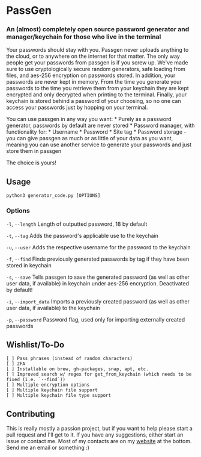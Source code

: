 # PassGen
### An (almost) completely open source password generator and manager/keychain for those who live in the terminal

Your passwords should stay with you. Passgen never uploads anything to the cloud, or to anywhere on the internet for that matter. The only way people get your passwords from passgen is if you screw up.
We've made sure to use cryptologically secure random generators, safe loading from files, and aes-256 encryption on passwords stored.
In addition, your passwords are never kept in memory. From the time you generate your passwords to the time you retrieve them from your keychain they are kept encrypted and only decrypted when printing to the terminal.
Finally, your keychain is stored behind a password of your choosing, so no one can access your passwords just by hopping on your terminal.

You can use passgen in any way you want:
	* Purely as a password generator, passwords by default are never stored
	* Password manager, with functionality for:
		* Username
		* Password
		* Site tag
	* Password storage - you can give passgen as much or as little of your data as you want, meaning you can use another service to generate your passwords and just store them in passgen

The choice is yours!

## Usage
`python3 generator_code.py [OPTIONS]`

### Options
`-l`, `--length`
Length of outputted password, 18 by default

`-t`, `--tag`
Adds the password's applicable use to the keychain

`-u`, `--user`
Adds the respective username for the password to the keychain

`-f`, `--find`
Finds previously generated passwords by tag if they have been stored in keychain

`-s`, `--save`
Tells passgen to save the generated password (as well as other user data, if available) in keychain under aes-256 encryption. Deactivated by default!

`-i`, `--import_data`
Imports a previously created password (as well as other user data, if available) to the keychain

`-p`, `--password`
Password flag, used only for importing externally created passwords

## Wishlist/To-Do
	[ ] Pass phrases (instead of random characters)
	[ ] 2FA
    [ ] Installable on brew, gh-packages, snap, apt, etc.
    [ ] Improved search w/ regex for get_from_keychain (which needs to be fixed (i.e. `--find`))
    [ ] Multiple encryption options
    [ ] Multiple keychain file support
    [ ] Multiple keychain file type support

## Contributing
This is really mostly a passion project, but if you want to help please start a pull request and I'll get to it.
If you have any suggestions, either start an issue or contact me. Most of my contacts are on my [website](jstr.dev) at the bottom. Send me an email or something :)
  
